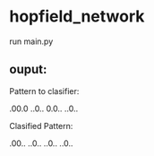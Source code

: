 # hopfield_network
run main.py

ouput:
--------

Pattern to clasifier:

.00.0
..0..
0.0..
..0..


Clasified Pattern:

.00..
..0..
..0..
..0..

